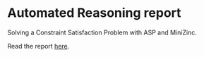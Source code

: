 # Automated Reasoning report
Solving a Constraint Satisfaction Problem with ASP and MiniZinc.

Read the report [here](https://pinzauti.github.io/MSc/automated-reasoning/report.pdf).
